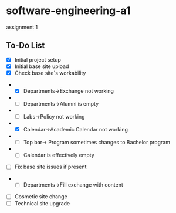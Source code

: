 # software-engineering-a1
assignment 1

## To-Do List

- [x] Initial project setup
- [x] Initial base site upload
- [x] Check base site`s workability
- - [x] Departments->Exchange not working
- - [ ] Departments->Alumni is empty
- - [ ] Labs->Policy not working
- - [x] Calendar->Academic Calendar not working
- - [ ] Top bar-> Program sometimes changes to Bachelor program
- - [ ] Calendar is effectively empty
- [ ] Fix base site issues if present
- - [ ] Departments->Fill exchange with content
- [ ] Cosmetic site change
- [ ] Technical site upgrade

